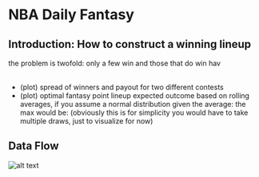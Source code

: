 # NBA Daily Fantasy

## Introduction: How to construct a winning lineup
 the problem is twofold: only a few win and those that do win hav
<br>
<br>
* (plot) spread of winners and payout for two different contests
* (plot) optimal fantasy point lineup expected outcome based on rolling averages, if you assume a normal distribution given the average: the max would be: (obviously this is for simplicity you would have to take multiple draws, just to visualize for now)


## Data Flow
![alt text](https://lucid.app/publicSegments/view/e4cb6406-6e6f-47c5-b981-16e16820f2ba/image.png)
